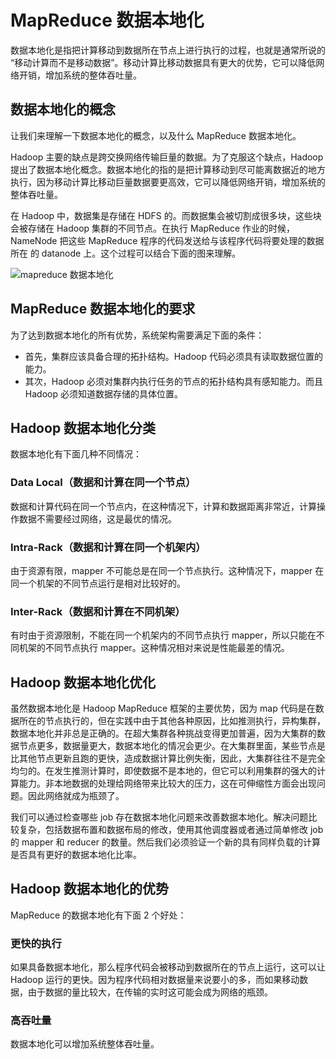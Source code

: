 # MapReduce 数据本地化

数据本地化是指把计算移动到数据所在节点上进行执行的过程，也就是通常所说的 “移动计算而不是移动数据”。移动计算比移动数据具有更大的优势，它可以降低网络开销，增加系统的整体吞吐量。

## 数据本地化的概念

让我们来理解一下数据本地化的概念，以及什么 MapReduce 数据本地化。

Hadoop 主要的缺点是跨交换网络传输巨量的数据。为了克服这个缺点，Hadoop 提出了数据本地化概念。数据本地化的指的是把计算移动到尽可能离数据近的地方执行，因为移动计算比移动巨量数据要更高效，它可以降低网络开销，增加系统的整体吞吐量。

在 Hadoop 中，数据集是存储在 HDFS 的。而数据集会被切割成很多块，这些块会被存储在 Hadoop 集群的不同节点。在执行 MapReduce 作业的时候，NameNode 把这些 MapReduce 程序的代码发送给与该程序代码将要处理的数据所在 的 datanode 上。这个过程可以结合下面的图来理解。

![mapreduce 数据本地化](https://www.hadoopdoc.com/media/editor/data-locality-hadoop-mapreduce.gif "mapreduce 数据本地化")

## MapReduce 数据本地化的要求

为了达到数据本地化的所有优势，系统架构需要满足下面的条件：

-   首先，集群应该具备合理的拓扑结构。Hadoop 代码必须具有读取数据位置的能力。
-   其次，Hadoop 必须对集群内执行任务的节点的拓扑结构具有感知能力。而且 Hadoop 必须知道数据存储的具体位置。

## Hadoop 数据本地化分类

数据本地化有下面几种不同情况：

### Data Local（数据和计算在同一个节点）

数据和计算代码在同一个节点内，在这种情况下，计算和数据距离非常近，计算操作数据不需要经过网络，这是最优的情况。

### Intra-Rack（数据和计算在同一个机架内）

由于资源有限，mapper 不可能总是在同一个节点执行。这种情况下，mapper 在同一个机架的不同节点运行是相对比较好的。

### Inter-Rack（数据和计算在不同机架）

有时由于资源限制，不能在同一个机架内的不同节点执行 mapper，所以只能在不同机架的不同节点执行 mapper。这种情况相对来说是性能最差的情况。

## Hadoop 数据本地化优化

虽然数据本地化是 Hadoop MapReduce 框架的主要优势，因为 map 代码是在数据所在的节点执行的，但在实践中由于其他各种原因，比如推测执行，异构集群，数据本地化并非总是正确的。在超大集群各种挑战变得更加普遍，因为大集群的数据节点更多，数据量更大，数据本地化的情况会更少。在大集群里面，某些节点是比其他节点更新且跑的更快，造成数据计算比例失衡，因此，大集群往往不是完全均匀的。在发生推测计算时，即使数据不是本地的，但它可以利用集群的强大的计算能力。非本地数据的处理给网络带来比较大的压力，这在可伸缩性方面会出现问题。因此网络就成为瓶颈了。

我们可以通过检查哪些 job 存在数据本地化问题来改善数据本地化。解决问题比较复杂，包括数据布置和数据布局的修改，使用其他调度器或者通过简单修改 job 的 mapper 和 reducer 的数量。然后我们必须验证一个新的具有同样负载的计算是否具有更好的数据本地化比率。

## Hadoop 数据本地化的优势

MapReduce 的数据本地化有下面 2 个好处：

### 更快的执行

如果具备数据本地化，那么程序代码会被移动到数据所在的节点上运行，这可以让 Hadoop 运行的更快。因为程序代码相对数据量来说要小的多，而如果移动数据，由于数据的量比较大，在传输的实时这可能会成为网络的瓶颈。

### 高吞吐量

数据本地化可以增加系统整体吞吐量。